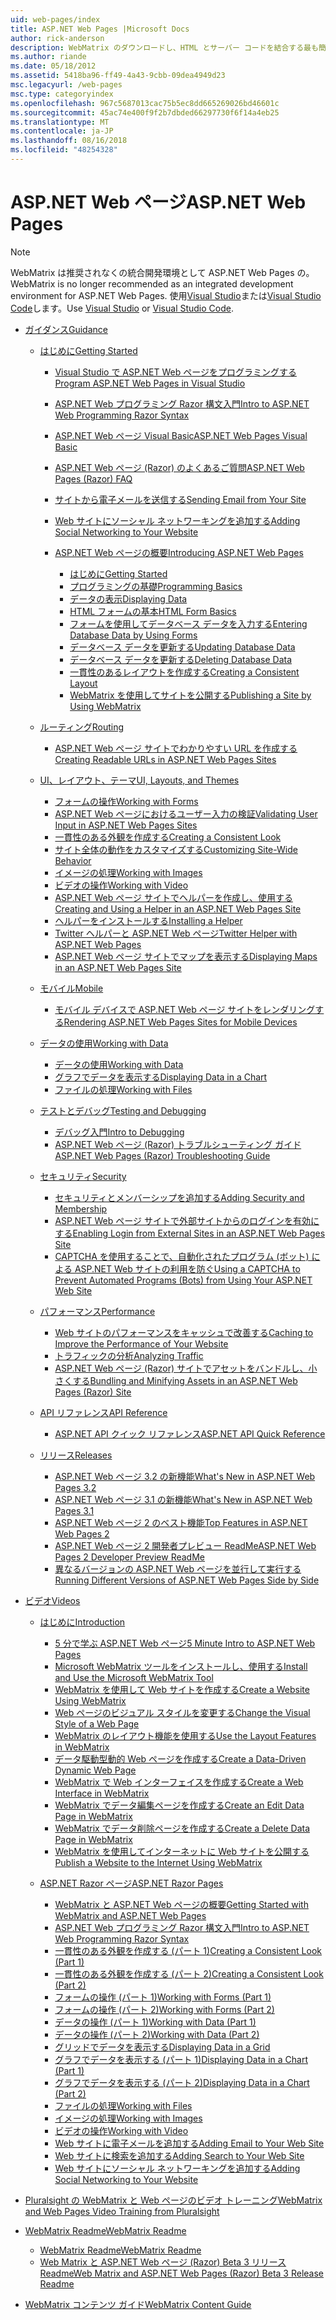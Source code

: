 ```yaml
---
uid: web-pages/index
title: ASP.NET Web Pages |Microsoft Docs
author: rick-anderson
description: WebMatrix のダウンロードし、HTML とサーバー コードを結合する最も簡単な方法で web ページをすばやく構築する方法について説明します。
ms.author: riande
ms.date: 05/18/2012
ms.assetid: 5418ba96-ff49-4a43-9cbb-09dea4949d23
msc.legacyurl: /web-pages
msc.type: categoryindex
ms.openlocfilehash: 967c5687013cac75b5ec8dd665269026bd46601c
ms.sourcegitcommit: 45ac74e400f9f2b7dbded66297730f6f14a4eb25
ms.translationtype: MT
ms.contentlocale: ja-JP
ms.lasthandoff: 08/16/2018
ms.locfileid: "48254328"
---
```

<a name="aspnet-web-pages"></a><span data-ttu-id="7b0a6-103">ASP.NET Web ページ</span><span class="sxs-lookup"><span data-stu-id="7b0a6-103">ASP.NET Web Pages</span></span>
====================

> [!NOTE] 
> <span data-ttu-id="7b0a6-104">WebMatrix は推奨されなくの統合開発環境として ASP.NET Web Pages の。</span><span class="sxs-lookup"><span data-stu-id="7b0a6-104">WebMatrix is no longer recommended as an integrated development environment for ASP.NET Web Pages.</span></span> <span data-ttu-id="7b0a6-105">使用[Visual Studio](xref:aspnet/web-pages/overview/getting-started/program-asp-net-web-pages-in-visual-studio)または[Visual Studio Code](https://code.visualstudio.com/)します。</span><span class="sxs-lookup"><span data-stu-id="7b0a6-105">Use [Visual Studio](xref:aspnet/web-pages/overview/getting-started/program-asp-net-web-pages-in-visual-studio) or [Visual Studio Code](https://code.visualstudio.com/).</span></span>

- [<span data-ttu-id="7b0a6-106">ガイダンス</span><span class="sxs-lookup"><span data-stu-id="7b0a6-106">Guidance</span></span>](overview/index.md)

    - [<span data-ttu-id="7b0a6-107">はじめに</span><span class="sxs-lookup"><span data-stu-id="7b0a6-107">Getting Started</span></span>](overview/getting-started/index.md)

        - [<span data-ttu-id="7b0a6-108">Visual Studio で ASP.NET Web ページをプログラミングする</span><span class="sxs-lookup"><span data-stu-id="7b0a6-108">Program ASP.NET Web Pages in Visual Studio</span></span>](overview/getting-started/program-asp-net-web-pages-in-visual-studio.md)
        - [<span data-ttu-id="7b0a6-109">ASP.NET Web プログラミング Razor 構文入門</span><span class="sxs-lookup"><span data-stu-id="7b0a6-109">Intro to ASP.NET Web Programming Razor Syntax</span></span>](overview/getting-started/introducing-razor-syntax-c.md)
        - [<span data-ttu-id="7b0a6-110">ASP.NET Web ページ Visual Basic</span><span class="sxs-lookup"><span data-stu-id="7b0a6-110">ASP.NET Web Pages Visual Basic</span></span>](overview/getting-started/introducing-razor-syntax-vb.md)
        - [<span data-ttu-id="7b0a6-111">ASP.NET Web ページ (Razor) のよくあるご質問</span><span class="sxs-lookup"><span data-stu-id="7b0a6-111">ASP.NET Web Pages (Razor) FAQ</span></span>](overview/getting-started/aspnet-web-pages-razor-faq.md)
        - [<span data-ttu-id="7b0a6-112">サイトから電子メールを送信する</span><span class="sxs-lookup"><span data-stu-id="7b0a6-112">Sending Email from Your Site</span></span>](overview/getting-started/11-adding-email-to-your-web-site.md)
        - [<span data-ttu-id="7b0a6-113">Web サイトにソーシャル ネットワーキングを追加する</span><span class="sxs-lookup"><span data-stu-id="7b0a6-113">Adding Social Networking to Your Website</span></span>](overview/getting-started/13-adding-social-networking-to-your-web-site.md)
        - [<span data-ttu-id="7b0a6-114">ASP.NET Web ページの概要</span><span class="sxs-lookup"><span data-stu-id="7b0a6-114">Introducing ASP.NET Web Pages</span></span>](overview/getting-started/introducing-aspnet-web-pages-2/index.md)

            - [<span data-ttu-id="7b0a6-115">はじめに</span><span class="sxs-lookup"><span data-stu-id="7b0a6-115">Getting Started</span></span>](overview/getting-started/introducing-aspnet-web-pages-2/getting-started.md)
            - [<span data-ttu-id="7b0a6-116">プログラミングの基礎</span><span class="sxs-lookup"><span data-stu-id="7b0a6-116">Programming Basics</span></span>](overview/getting-started/introducing-aspnet-web-pages-2/intro-to-web-pages-programming.md)
            - [<span data-ttu-id="7b0a6-117">データの表示</span><span class="sxs-lookup"><span data-stu-id="7b0a6-117">Displaying Data</span></span>](overview/getting-started/introducing-aspnet-web-pages-2/displaying-data.md)
            - [<span data-ttu-id="7b0a6-118">HTML フォームの基本</span><span class="sxs-lookup"><span data-stu-id="7b0a6-118">HTML Form Basics</span></span>](overview/getting-started/introducing-aspnet-web-pages-2/form-basics.md)
            - [<span data-ttu-id="7b0a6-119">フォームを使用してデータベース データを入力する</span><span class="sxs-lookup"><span data-stu-id="7b0a6-119">Entering Database Data by Using Forms</span></span>](overview/getting-started/introducing-aspnet-web-pages-2/entering-data.md)
            - [<span data-ttu-id="7b0a6-120">データベース データを更新する</span><span class="sxs-lookup"><span data-stu-id="7b0a6-120">Updating Database Data</span></span>](overview/getting-started/introducing-aspnet-web-pages-2/updating-data.md)
            - [<span data-ttu-id="7b0a6-121">データベース データを更新する</span><span class="sxs-lookup"><span data-stu-id="7b0a6-121">Deleting Database Data</span></span>](overview/getting-started/introducing-aspnet-web-pages-2/deleting-data.md)
            - [<span data-ttu-id="7b0a6-122">一貫性のあるレイアウトを作成する</span><span class="sxs-lookup"><span data-stu-id="7b0a6-122">Creating a Consistent Layout</span></span>](overview/getting-started/introducing-aspnet-web-pages-2/layouts.md)
            - [<span data-ttu-id="7b0a6-123">WebMatrix を使用してサイトを公開する</span><span class="sxs-lookup"><span data-stu-id="7b0a6-123">Publishing a Site by Using WebMatrix</span></span>](overview/getting-started/introducing-aspnet-web-pages-2/publishing.md)
    - [<span data-ttu-id="7b0a6-124">ルーティング</span><span class="sxs-lookup"><span data-stu-id="7b0a6-124">Routing</span></span>](overview/routing/index.md)

        - [<span data-ttu-id="7b0a6-125">ASP.NET Web ページ サイトでわかりやすい URL を作成する</span><span class="sxs-lookup"><span data-stu-id="7b0a6-125">Creating Readable URLs in ASP.NET Web Pages Sites</span></span>](overview/routing/creating-readable-urls-in-aspnet-web-pages-sites.md)
    - [<span data-ttu-id="7b0a6-126">UI、レイアウト、テーマ</span><span class="sxs-lookup"><span data-stu-id="7b0a6-126">UI, Layouts, and Themes</span></span>](overview/ui-layouts-and-themes/index.md)

        - [<span data-ttu-id="7b0a6-127">フォームの操作</span><span class="sxs-lookup"><span data-stu-id="7b0a6-127">Working with Forms</span></span>](overview/ui-layouts-and-themes/4-working-with-forms.md)
        - [<span data-ttu-id="7b0a6-128">ASP.NET Web ページにおけるユーザー入力の検証</span><span class="sxs-lookup"><span data-stu-id="7b0a6-128">Validating User Input in ASP.NET Web Pages Sites</span></span>](overview/ui-layouts-and-themes/validating-user-input-in-aspnet-web-pages-sites.md)
        - [<span data-ttu-id="7b0a6-129">一貫性のある外観を作成する</span><span class="sxs-lookup"><span data-stu-id="7b0a6-129">Creating a Consistent Look</span></span>](overview/ui-layouts-and-themes/3-creating-a-consistent-look.md)
        - [<span data-ttu-id="7b0a6-130">サイト全体の動作をカスタマイズする</span><span class="sxs-lookup"><span data-stu-id="7b0a6-130">Customizing Site-Wide Behavior</span></span>](overview/ui-layouts-and-themes/18-customizing-site-wide-behavior.md)
        - [<span data-ttu-id="7b0a6-131">イメージの処理</span><span class="sxs-lookup"><span data-stu-id="7b0a6-131">Working with Images</span></span>](overview/ui-layouts-and-themes/9-working-with-images.md)
        - [<span data-ttu-id="7b0a6-132">ビデオの操作</span><span class="sxs-lookup"><span data-stu-id="7b0a6-132">Working with Video</span></span>](overview/ui-layouts-and-themes/10-working-with-video.md)
        - [<span data-ttu-id="7b0a6-133">ASP.NET Web ページ サイトでヘルパーを作成し、使用する</span><span class="sxs-lookup"><span data-stu-id="7b0a6-133">Creating and Using a Helper in an ASP.NET Web Pages Site</span></span>](overview/ui-layouts-and-themes/creating-and-using-a-helper-in-an-aspnet-web-pages-site.md)
        - [<span data-ttu-id="7b0a6-134">ヘルパーをインストールする</span><span class="sxs-lookup"><span data-stu-id="7b0a6-134">Installing a Helper</span></span>](overview/ui-layouts-and-themes/installing-helpers.md)
        - [<span data-ttu-id="7b0a6-135">Twitter ヘルパーと ASP.NET Web ページ</span><span class="sxs-lookup"><span data-stu-id="7b0a6-135">Twitter Helper with ASP.NET Web Pages</span></span>](overview/ui-layouts-and-themes/twitter-helper.md)
        - [<span data-ttu-id="7b0a6-136">ASP.NET Web ページ サイトでマップを表示する</span><span class="sxs-lookup"><span data-stu-id="7b0a6-136">Displaying Maps in an ASP.NET Web Pages Site</span></span>](overview/ui-layouts-and-themes/displaying-maps-in-an-aspnet-web-pages-site.md)
    - [<span data-ttu-id="7b0a6-137">モバイル</span><span class="sxs-lookup"><span data-stu-id="7b0a6-137">Mobile</span></span>](overview/mobile/index.md)

        - [<span data-ttu-id="7b0a6-138">モバイル デバイスで ASP.NET Web ページ サイトをレンダリングする</span><span class="sxs-lookup"><span data-stu-id="7b0a6-138">Rendering ASP.NET Web Pages Sites for Mobile Devices</span></span>](overview/mobile/rendering-aspnet-web-pages-sites-for-mobile-devices.md)
    - [<span data-ttu-id="7b0a6-139">データの使用</span><span class="sxs-lookup"><span data-stu-id="7b0a6-139">Working with Data</span></span>](overview/data/index.md)

        - [<span data-ttu-id="7b0a6-140">データの使用</span><span class="sxs-lookup"><span data-stu-id="7b0a6-140">Working with Data</span></span>](overview/data/5-working-with-data.md)
        - [<span data-ttu-id="7b0a6-141">グラフでデータを表示する</span><span class="sxs-lookup"><span data-stu-id="7b0a6-141">Displaying Data in a Chart</span></span>](overview/data/7-displaying-data-in-a-chart.md)
        - [<span data-ttu-id="7b0a6-142">ファイルの処理</span><span class="sxs-lookup"><span data-stu-id="7b0a6-142">Working with Files</span></span>](overview/data/working-with-files.md)
    - [<span data-ttu-id="7b0a6-143">テストとデバッグ</span><span class="sxs-lookup"><span data-stu-id="7b0a6-143">Testing and Debugging</span></span>](overview/testing-and-debugging/index.md)

        - [<span data-ttu-id="7b0a6-144">デバッグ入門</span><span class="sxs-lookup"><span data-stu-id="7b0a6-144">Intro to Debugging</span></span>](overview/testing-and-debugging/introduction-to-debugging.md)
        - [<span data-ttu-id="7b0a6-145">ASP.NET Web ページ (Razor) トラブルシューティング ガイド</span><span class="sxs-lookup"><span data-stu-id="7b0a6-145">ASP.NET Web Pages (Razor) Troubleshooting Guide</span></span>](overview/testing-and-debugging/aspnet-web-pages-razor-troubleshooting-guide.md)
    - [<span data-ttu-id="7b0a6-146">セキュリティ</span><span class="sxs-lookup"><span data-stu-id="7b0a6-146">Security</span></span>](overview/security/index.md)

        - [<span data-ttu-id="7b0a6-147">セキュリティとメンバーシップを追加する</span><span class="sxs-lookup"><span data-stu-id="7b0a6-147">Adding Security and Membership</span></span>](overview/security/16-adding-security-and-membership.md)
        - [<span data-ttu-id="7b0a6-148">ASP.NET Web ページ サイトで外部サイトからのログインを有効にする</span><span class="sxs-lookup"><span data-stu-id="7b0a6-148">Enabling Login from External Sites in an ASP.NET Web Pages Site</span></span>](overview/security/enabling-login-from-external-sites-in-an-aspnet-web-pages-site.md)
        - [<span data-ttu-id="7b0a6-149">CAPTCHA を使用することで、自動化されたプログラム (ボット) による ASP.NET Web サイトの利用を防ぐ</span><span class="sxs-lookup"><span data-stu-id="7b0a6-149">Using a CAPTCHA to Prevent Automated Programs (Bots) from Using Your ASP.NET Web Site</span></span>](overview/security/using-a-catpcha-to-prevent-automated-programs-bots-from-using-your-aspnet-web-site.md)
    - [<span data-ttu-id="7b0a6-150">パフォーマンス</span><span class="sxs-lookup"><span data-stu-id="7b0a6-150">Performance</span></span>](overview/performance-and-traffic/index.md)

        - [<span data-ttu-id="7b0a6-151">Web サイトのパフォーマンスをキャッシュで改善する</span><span class="sxs-lookup"><span data-stu-id="7b0a6-151">Caching to Improve the Performance of Your Website</span></span>](overview/performance-and-traffic/15-caching-to-improve-the-performance-of-your-website.md)
        - [<span data-ttu-id="7b0a6-152">トラフィックの分析</span><span class="sxs-lookup"><span data-stu-id="7b0a6-152">Analyzing Traffic</span></span>](overview/performance-and-traffic/14-analyzing-traffic.md)
        - [<span data-ttu-id="7b0a6-153">ASP.NET Web ページ (Razor) サイトでアセットをバンドルし、小さくする</span><span class="sxs-lookup"><span data-stu-id="7b0a6-153">Bundling and Minifying Assets in an ASP.NET Web Pages (Razor) Site</span></span>](overview/performance-and-traffic/bundling-and-minifying-assets-in-an-aspnet-web-pages-razor-site.md)
    - [<span data-ttu-id="7b0a6-154">API リファレンス</span><span class="sxs-lookup"><span data-stu-id="7b0a6-154">API Reference</span></span>](overview/api-reference/index.md)

        - [<span data-ttu-id="7b0a6-155">ASP.NET API クイック リファレンス</span><span class="sxs-lookup"><span data-stu-id="7b0a6-155">ASP.NET API Quick Reference</span></span>](overview/api-reference/asp-net-web-pages-api-reference.md)
    - [<span data-ttu-id="7b0a6-156">リリース</span><span class="sxs-lookup"><span data-stu-id="7b0a6-156">Releases</span></span>](overview/releases/index.md)

        - [<span data-ttu-id="7b0a6-157">ASP.NET Web ページ 3.2 の新機能</span><span class="sxs-lookup"><span data-stu-id="7b0a6-157">What's New in ASP.NET Web Pages 3.2</span></span>](overview/releases/whats-new-in-aspnet-web-pages-32.md)
        - [<span data-ttu-id="7b0a6-158">ASP.NET Web ページ 3.1 の新機能</span><span class="sxs-lookup"><span data-stu-id="7b0a6-158">What's New in ASP.NET Web Pages 3.1</span></span>](overview/releases/whats-new-aspnet-web-pages-31.md)
        - [<span data-ttu-id="7b0a6-159">ASP.NET Web ページ 2 のベスト機能</span><span class="sxs-lookup"><span data-stu-id="7b0a6-159">Top Features in ASP.NET Web Pages 2</span></span>](overview/releases/top-features-in-web-pages-2.md)
        - [<span data-ttu-id="7b0a6-160">ASP.NET Web ページ 2 開発者プレビュー ReadMe</span><span class="sxs-lookup"><span data-stu-id="7b0a6-160">ASP.NET Web Pages 2 Developer Preview ReadMe</span></span>](overview/releases/aspnet-web-pages-2-developer-preview-readme.md)
        - [<span data-ttu-id="7b0a6-161">異なるバージョンの ASP.NET Web ページを並行して実行する</span><span class="sxs-lookup"><span data-stu-id="7b0a6-161">Running Different Versions of ASP.NET Web Pages Side by Side</span></span>](overview/releases/running-v1-and-v2-sites-side-by-side.md)
- [<span data-ttu-id="7b0a6-162">ビデオ</span><span class="sxs-lookup"><span data-stu-id="7b0a6-162">Videos</span></span>](videos/index.md)

    - [<span data-ttu-id="7b0a6-163">はじめに</span><span class="sxs-lookup"><span data-stu-id="7b0a6-163">Introduction</span></span>](videos/introduction/index.md)

        - [<span data-ttu-id="7b0a6-164">5 分で学ぶ ASP.NET Web ページ</span><span class="sxs-lookup"><span data-stu-id="7b0a6-164">5 Minute Intro to ASP.NET Web Pages</span></span>](videos/introduction/5-minute-introduction-to-aspnet-web-pages.md)
        - [<span data-ttu-id="7b0a6-165">Microsoft WebMatrix ツールをインストールし、使用する</span><span class="sxs-lookup"><span data-stu-id="7b0a6-165">Install and Use the Microsoft WebMatrix Tool</span></span>](videos/introduction/install-and-use-the-microsoft-webmatrix-tool.md)
        - [<span data-ttu-id="7b0a6-166">WebMatrix を使用して Web サイトを作成する</span><span class="sxs-lookup"><span data-stu-id="7b0a6-166">Create a Website Using WebMatrix</span></span>](videos/introduction/create-a-website-using-webmatrix.md)
        - [<span data-ttu-id="7b0a6-167">Web ページのビジュアル スタイルを変更する</span><span class="sxs-lookup"><span data-stu-id="7b0a6-167">Change the Visual Style of a Web Page</span></span>](videos/introduction/change-the-visual-style-of-a-web-page.md)
        - [<span data-ttu-id="7b0a6-168">WebMatrix のレイアウト機能を使用する</span><span class="sxs-lookup"><span data-stu-id="7b0a6-168">Use the Layout Features in WebMatrix</span></span>](videos/introduction/use-the-layout-features-in-webmatrix.md)
        - [<span data-ttu-id="7b0a6-169">データ駆動型動的 Web ページを作成する</span><span class="sxs-lookup"><span data-stu-id="7b0a6-169">Create a Data-Driven Dynamic Web Page</span></span>](videos/introduction/create-a-data-driven-dynamic-web-page.md)
        - [<span data-ttu-id="7b0a6-170">WebMatrix で Web インターフェイスを作成する</span><span class="sxs-lookup"><span data-stu-id="7b0a6-170">Create a Web Interface in WebMatrix</span></span>](videos/introduction/create-a-web-interface-in-webmatrix.md)
        - [<span data-ttu-id="7b0a6-171">WebMatrix でデータ編集ページを作成する</span><span class="sxs-lookup"><span data-stu-id="7b0a6-171">Create an Edit Data Page in WebMatrix</span></span>](videos/introduction/create-an-edit-data-page-in-webmatrix.md)
        - [<span data-ttu-id="7b0a6-172">WebMatrix でデータ削除ページを作成する</span><span class="sxs-lookup"><span data-stu-id="7b0a6-172">Create a Delete Data Page in WebMatrix</span></span>](videos/introduction/create-a-delete-data-page-in-webmatrix.md)
        - [<span data-ttu-id="7b0a6-173">WebMatrix を使用してインターネットに Web サイトを公開する</span><span class="sxs-lookup"><span data-stu-id="7b0a6-173">Publish a Website to the Internet Using WebMatrix</span></span>](videos/introduction/publish-a-website-to-the-internet-using-webmatrix.md)
    - [<span data-ttu-id="7b0a6-174">ASP.NET Razor ページ</span><span class="sxs-lookup"><span data-stu-id="7b0a6-174">ASP.NET Razor Pages</span></span>](videos/aspnet-razor-pages/index.md)

        - [<span data-ttu-id="7b0a6-175">WebMatrix と ASP.NET Web ページの概要</span><span class="sxs-lookup"><span data-stu-id="7b0a6-175">Getting Started with WebMatrix and ASP.NET Web Pages</span></span>](videos/aspnet-razor-pages/getting-started-with-webmatrix-and-aspnet-web-pages.md)
        - [<span data-ttu-id="7b0a6-176">ASP.NET Web プログラミング Razor 構文入門</span><span class="sxs-lookup"><span data-stu-id="7b0a6-176">Intro to ASP.NET Web Programming Razor Syntax</span></span>](videos/aspnet-razor-pages/introduction-to-aspnet-web-programming-using-the-razor-syntax.md)
        - [<span data-ttu-id="7b0a6-177">一貫性のある外観を作成する (パート 1)</span><span class="sxs-lookup"><span data-stu-id="7b0a6-177">Creating a Consistent Look (Part 1)</span></span>](videos/aspnet-razor-pages/creating-a-consistent-look-part-1.md)
        - [<span data-ttu-id="7b0a6-178">一貫性のある外観を作成する (パート 2)</span><span class="sxs-lookup"><span data-stu-id="7b0a6-178">Creating a Consistent Look (Part 2)</span></span>](videos/aspnet-razor-pages/creating-a-consistent-look-part-2.md)
        - [<span data-ttu-id="7b0a6-179">フォームの操作 (パート 1)</span><span class="sxs-lookup"><span data-stu-id="7b0a6-179">Working with Forms (Part 1)</span></span>](videos/aspnet-razor-pages/working-with-forms-part-1.md)
        - [<span data-ttu-id="7b0a6-180">フォームの操作 (パート 2)</span><span class="sxs-lookup"><span data-stu-id="7b0a6-180">Working with Forms (Part 2)</span></span>](videos/aspnet-razor-pages/working-with-forms-part-2.md)
        - [<span data-ttu-id="7b0a6-181">データの操作 (パート 1)</span><span class="sxs-lookup"><span data-stu-id="7b0a6-181">Working with Data (Part 1)</span></span>](videos/aspnet-razor-pages/working-with-data-part-1.md)
        - [<span data-ttu-id="7b0a6-182">データの操作 (パート 2)</span><span class="sxs-lookup"><span data-stu-id="7b0a6-182">Working with Data (Part 2)</span></span>](videos/aspnet-razor-pages/working-with-data-part-2.md)
        - [<span data-ttu-id="7b0a6-183">グリッドでデータを表示する</span><span class="sxs-lookup"><span data-stu-id="7b0a6-183">Displaying Data in a Grid</span></span>](videos/aspnet-razor-pages/displaying-data-in-a-grid.md)
        - [<span data-ttu-id="7b0a6-184">グラフでデータを表示する (パート 1)</span><span class="sxs-lookup"><span data-stu-id="7b0a6-184">Displaying Data in a Chart (Part 1)</span></span>](videos/aspnet-razor-pages/displaying-data-in-a-chart-part-1.md)
        - [<span data-ttu-id="7b0a6-185">グラフでデータを表示する (パート 2)</span><span class="sxs-lookup"><span data-stu-id="7b0a6-185">Displaying Data in a Chart (Part 2)</span></span>](videos/aspnet-razor-pages/displaying-data-in-a-chart-part-2.md)
        - [<span data-ttu-id="7b0a6-186">ファイルの処理</span><span class="sxs-lookup"><span data-stu-id="7b0a6-186">Working with Files</span></span>](videos/aspnet-razor-pages/working-with-files.md)
        - [<span data-ttu-id="7b0a6-187">イメージの処理</span><span class="sxs-lookup"><span data-stu-id="7b0a6-187">Working with Images</span></span>](videos/aspnet-razor-pages/working-with-images.md)
        - [<span data-ttu-id="7b0a6-188">ビデオの操作</span><span class="sxs-lookup"><span data-stu-id="7b0a6-188">Working with Video</span></span>](videos/aspnet-razor-pages/working-with-video.md)
        - [<span data-ttu-id="7b0a6-189">Web サイトに電子メールを追加する</span><span class="sxs-lookup"><span data-stu-id="7b0a6-189">Adding Email to Your Web Site</span></span>](videos/aspnet-razor-pages/adding-email-to-your-web-site.md)
        - [<span data-ttu-id="7b0a6-190">Web サイトに検索を追加する</span><span class="sxs-lookup"><span data-stu-id="7b0a6-190">Adding Search to Your Web Site</span></span>](videos/aspnet-razor-pages/adding-search-to-your-web-site.md)
        - [<span data-ttu-id="7b0a6-191">Web サイトにソーシャル ネットワーキングを追加する</span><span class="sxs-lookup"><span data-stu-id="7b0a6-191">Adding Social Networking to Your Website</span></span>](videos/aspnet-razor-pages/adding-social-networking-to-your-website.md)
- [<span data-ttu-id="7b0a6-192">Pluralsight の WebMatrix と Web ページのビデオ トレーニング</span><span class="sxs-lookup"><span data-stu-id="7b0a6-192">WebMatrix and Web Pages Video Training from Pluralsight</span></span>](pluralsight.md)
- [<span data-ttu-id="7b0a6-193">WebMatrix Readme</span><span class="sxs-lookup"><span data-stu-id="7b0a6-193">WebMatrix Readme</span></span>](readme/index.md)

    - [<span data-ttu-id="7b0a6-194">WebMatrix Readme</span><span class="sxs-lookup"><span data-stu-id="7b0a6-194">WebMatrix Readme</span></span>](readme/overview.md)
    - [<span data-ttu-id="7b0a6-195">Web Matrix と ASP.NET Web ページ (Razor) Beta 3 リリース Readme</span><span class="sxs-lookup"><span data-stu-id="7b0a6-195">Web Matrix and ASP.NET Web Pages (Razor) Beta 3 Release Readme</span></span>](readme/beta3.md)
- [<span data-ttu-id="7b0a6-196">WebMatrix コンテンツ ガイド</span><span class="sxs-lookup"><span data-stu-id="7b0a6-196">WebMatrix Content Guide</span></span>](content-guide.md)

